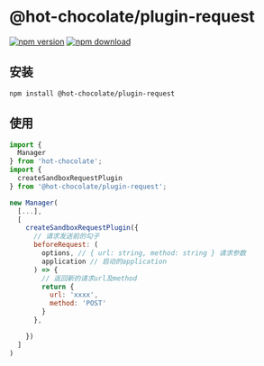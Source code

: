 # @hot-chocolate/plugin-request
[![npm version](https://img.shields.io/npm/v/@hot-chocolate/plugin-request.svg?maxAge=3600&style=flat-square)](https://www.npmjs.org/package/@hot-chocolate/plugin-request)
[![npm download](https://img.shields.io/npm/dm/@hot-chocolate/plugin-request.svg?maxAge=3600&style=flat-square)](https://www.npmjs.org/package/@hot-chocolate/plugin-request)

## 安装
```
npm install @hot-chocolate/plugin-request
```

## 使用
```js
import {
  Manager
} from 'hot-chocolate';
import {
  createSandboxRequestPlugin
} from '@hot-chocolate/plugin-request';

new Manager(
  [...],
  [
    createSandboxRequestPlugin({
      // 请求发送前的勾子
      beforeRequest: (
        options, // { url: string, method: string } 请求参数
        application // 启动的application
      ) => {
        // 返回新的请求url及method
        return {
          url: 'xxxx',
          method: 'POST'
        }
      },

    })
  ]
)
```